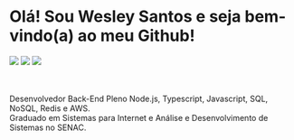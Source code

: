 # Olá! Sou Wesley Santos e seja bem-vindo(a) ao meu Github!

<div>
    <a href="https://github.com/wesleysantossts"> 
    <a href="https://www.linkedin.com/in/wesleysantos" rel="nofollow"                   <imgsrc="https://camo.githubusercontent.com/c00f87aeebbec37f3ee0857cc4c20b21fefde8a96caf4744383ebfe44a47fe3f/68747470733a2f2f696d672e736869656c64732e696f2f62616467652f2d4c696e6b6564496e2d2532333030373742353f7374796c653d666f722d7468652d6261646765266c6f676f3d6c696e6b6564696e266c6f676f436f6c6f723d7768697465" data-canonical-src="https://img.shields.io/badge/-LinkedIn-%230077B5?style=for-the-badge&amp;logo=linkedin&amp;logoColor=white" style="max-width:100%;"></a>
    <a href='https://wesleysantos.site/'><img src='https://img.shields.io/badge/🌐_Site-Visitar-brightgreen?style=for-the-badge'></a>
    <a href='https://www.linkedin.com/in/wesleysantos/'><img src='https://img.shields.io/badge/💼_LinkedIn-Conectar-blue?style=for-the-badge'></a>
    <a href="mailto:wesleysts.ws@gmail.com"><img src="https://img.shields.io/badge/📧_Email-Contato-red?style=for-the-badge" style="max-width:100%;"></a> 
</div><br><br>

Desenvolvedor Back-End Pleno Node.js, Typescript, Javascript, SQL, NoSQL, Redis e AWS.<br>
Graduado em Sistemas para Internet e Análise e Desenvolvimento de Sistemas no SENAC.<br>
